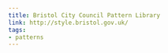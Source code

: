 ```yaml
---
title: Bristol City Council Pattern Library 
link: http://style.bristol.gov.uk/
tags:
- patterns
---
```

